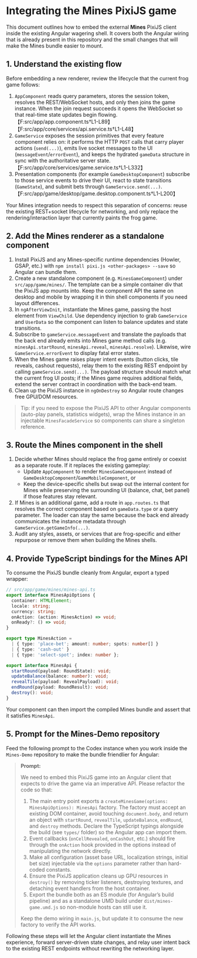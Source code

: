 # Integrating the Mines PixiJS game

This document outlines how to embed the external **Mines** PixiJS client inside the existing Angular wagering shell. It covers both the Angular wiring that is already present in this repository and the small changes that will make the Mines bundle easier to mount.

## 1. Understand the existing flow

Before embedding a new renderer, review the lifecycle that the current frog game follows:

1. `AppComponent` reads query parameters, stores the session token, resolves the REST/WebSocket hosts, and only then joins the game instance. When the join request succeeds it opens the WebSocket so that real-time state updates begin flowing.【F:src/app/app.component.ts†L1-L89】【F:src/app/core/services/api.service.ts†L1-L48】
2. `GameService` exposes the session primitives that every feature component relies on: it performs the HTTP `POST` calls that carry player actions (`send(...)`), emits live socket messages to the UI (`messageEvent`/`errorEvent`), and keeps the hydrated `gameData` structure in sync with the authoritative server state.【F:src/app/core/services/game.service.ts†L1-L332】
3. Presentation components (for example `GameDesktopComponent`) subscribe to those service events to drive their UI, react to state transitions (`GameState`), and submit bets through `GameService.send(...)`.【F:src/app/game/desktop/game.desktop.component.ts†L1-L200】

Your Mines integration needs to respect this separation of concerns: reuse the existing REST+socket lifecycle for networking, and only replace the rendering/interaction layer that currently paints the frog game.

## 2. Add the Mines renderer as a standalone component

1. Install PixiJS and any Mines-specific runtime dependencies (Howler, GSAP, etc.) with `npm install pixi.js <other-packages> --save` so Angular can bundle them.
2. Create a new standalone component (e.g. `MinesGameComponent`) under `src/app/game/mines/`. The template can be a simple container div that the PixiJS app mounts into. Keep the component API the same on desktop and mobile by wrapping it in thin shell components if you need layout differences.
3. In `ngAfterViewInit`, instantiate the Mines game, passing the host element from `ViewChild`. Use dependency injection to grab `GameService` and `UserData` so the component can listen to balance updates and state transitions.
4. Subscribe to `gameService.messageEvent` and translate the payloads that the back end already emits into Mines game method calls (e.g. `minesApi.startRound`, `minesApi.reveal`, `minesApi.resolve`). Likewise, wire `GameService.errorEvent` to display fatal error states.
5. When the Mines game raises player intent events (button clicks, tile reveals, cashout requests), relay them to the existing REST endpoint by calling `gameService.send(...)`. The payload structure should match what the current frog UI posts; if the Mines game requires additional fields, extend the server contract in coordination with the back-end team.
6. Clean up the PixiJS instance in `ngOnDestroy` so Angular route changes free GPU/DOM resources.

> Tip: if you need to expose the PixiJS API to other Angular components (auto-play panels, statistics widgets), wrap the Mines instance in an injectable `MinesFacadeService` so components can share a singleton reference.

## 3. Route the Mines component in the shell

1. Decide whether Mines should replace the frog game entirely or coexist as a separate route. If it replaces the existing gameplay:
   * Update `AppComponent` to render `MinesGameComponent` instead of `GameDesktopComponent`/`GameMobileComponent`, or
   * Keep the device-specific shells but swap out the internal content for Mines while preserving the surrounding UI (balance, chat, bet panel) if those features stay relevant.
2. If Mines is an additional game, add a route in `app.routes.ts` that resolves the correct component based on `gameData.type` or a query parameter. The loader can stay the same because the back end already communicates the instance metadata through `GameService.getGameInfo(...)`.
3. Audit any styles, assets, or services that are frog-specific and either repurpose or remove them when building the Mines shells.

## 4. Provide TypeScript bindings for the Mines API

To consume the PixiJS bundle cleanly from Angular, export a typed wrapper:

```ts
// src/app/game/mines/mines-api.ts
export interface MinesApiOptions {
  container: HTMLElement;
  locale: string;
  currency: string;
  onAction: (action: MinesAction) => void;
  onReady?: () => void;
}

export type MinesAction =
  | { type: 'place-bet'; amount: number; spots: number[] }
  | { type: 'cash-out' }
  | { type: 'select-spot'; index: number };

export interface MinesApi {
  startRound(payload: RoundState): void;
  updateBalance(balance: number): void;
  revealTile(payload: RevealPayload): void;
  endRound(payload: RoundResult): void;
  destroy(): void;
}
```

Your component can then import the compiled Mines bundle and assert that it satisfies `MinesApi`.

## 5. Prompt for the Mines-Demo repository

Feed the following prompt to the Codex instance when you work inside the `Mines-Demo` repository to make the bundle friendlier for Angular:

> **Prompt:**
> 
> We need to embed this PixiJS game into an Angular client that expects to drive the game via an imperative API. Please refactor the code so that:
> 
> 1. The main entry point exports a `createMinesGame(options: MinesApiOptions): MinesApi` factory. The factory must accept an existing DOM container, avoid touching `document.body`, and return an object with `startRound`, `revealTile`, `updateBalance`, `endRound`, and `destroy` methods. Declare the TypeScript typings alongside the build (see `types/` folder) so the Angular app can import them.
> 2. Event callbacks (`onCellRevealed`, `onCashOut`, etc.) should fire through the `onAction` hook provided in the options instead of manipulating the network directly.
> 3. Make all configuration (asset base URL, localization strings, initial bet size) injectable via the `options` parameter rather than hard-coded constants.
> 4. Ensure the PixiJS application cleans up GPU resources in `destroy()` by removing ticker listeners, destroying textures, and detaching event handlers from the host container.
> 5. Export the bundle both as an ES module (for Angular’s build pipeline) and as a standalone UMD build under `dist/mines-game.umd.js` so non-module hosts can still use it.
> 
> Keep the demo wiring in `main.js`, but update it to consume the new factory to verify the API works.

Following these steps will let the Angular client instantiate the Mines experience, forward server-driven state changes, and relay user intent back to the existing REST endpoints without rewriting the networking layer.
